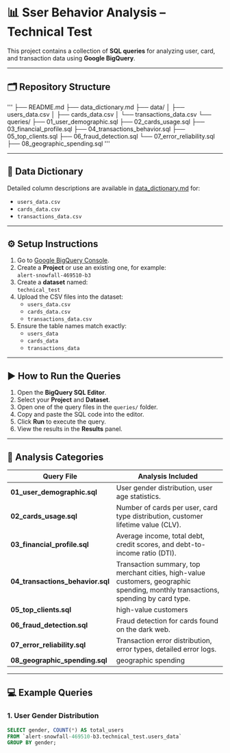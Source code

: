 # 📊  Sser Behavior Analysis – Technical Test

This project contains a collection of **SQL queries** for analyzing user, card, and transaction data using **Google BigQuery**.

---

## 🗂 **Repository Structure**
'''
├── README.md
├── data_dictionary.md
├── data/
│ ├── users_data.csv
│ ├── cards_data.csv
│ └── transactions_data.csv
└── queries/
├── 01_user_demographic.sql
├── 02_cards_usage.sql
├── 03_financial_profile.sql
├── 04_transactions_behavior.sql
├── 05_top_clients.sql
├── 06_fraud_detection.sql
└── 07_error_reliability.sql
├── 08_geographic_spending.sql
'''

---

## 📘 **Data Dictionary**
Detailed column descriptions are available in [data_dictionary.md](./data_dictionary.md) for:
- `users_data.csv`
- `cards_data.csv`
- `transactions_data.csv`

---

## ⚙ **Setup Instructions**
1. Go to [Google BigQuery Console](https://console.cloud.google.com/bigquery).
2. Create a **Project** or use an existing one, for example:  
   `alert-snowfall-469510-b3`
3. Create a **dataset** named:  
   `technical_test`
4. Upload the CSV files into the dataset:
   - `users_data.csv`
   - `cards_data.csv`
   - `transactions_data.csv`
5. Ensure the table names match exactly:
   - `users_data`
   - `cards_data`
   - `transactions_data`

---

## ▶ **How to Run the Queries**
1. Open the **BigQuery SQL Editor**.
2. Select your **Project** and **Dataset**.
3. Open one of the query files in the `queries/` folder.
4. Copy and paste the SQL code into the editor.
5. Click **Run** to execute the query.
6. View the results in the **Results** panel.

---

## 📌 **Analysis Categories**

| Query File | Analysis Included |
|------------|------------------|
| **01_user_demographic.sql** | User gender distribution, user age statistics. |
| **02_cards_usage.sql** | Number of cards per user, card type distribution, customer lifetime value (CLV). |
| **03_financial_profile.sql** | Average income, total debt, credit scores, and debt-to-income ratio (DTI). |
| **04_transactions_behavior.sql** | Transaction summary, top merchant cities, high-value customers, geographic spending, monthly transactions, spending by card type. |
| **05_top_clients.sql** | high-value customers|
| **06_fraud_detection.sql** | Fraud detection for cards found on the dark web. |
| **07_error_reliability.sql** | Transaction error distribution, error types, detailed error logs. |
| **08_geographic_spending.sql** | geographic spending|

---

## 💻 **Example Queries**

### 1. User Gender Distribution
```sql
SELECT gender, COUNT(*) AS total_users
FROM `alert-snowfall-469510-b3.technical_test.users_data`
GROUP BY gender;


